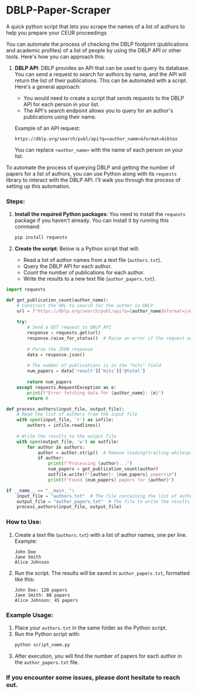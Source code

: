 # DBLP-Paper-Scraper
A quick python script that lets you scrape the names of a list of authors to help you prepare your CEUR proceedings

You can automate the process of checking the DBLP footprint (publications and academic profiles) of a list of people by using the DBLP API or other tools. Here's how you can approach this:

1. **DBLP API**:
   DBLP provides an API that can be used to query its database. You can send a request to search for authors by name, and the API will return the list of their publications. This can be automated with a script. Here's a general approach:
   - You would need to create a script that sends requests to the DBLP API for each person in your list.
   - The API's search endpoint allows you to query for an author's publications using their name.

   Example of an API request:
   ```http
   https://dblp.org/search/publ/api?q=<author_name>&format=bibtex
   ```
   You can replace `<author_name>` with the name of each person on your list.


To automate the process of querying DBLP and getting the number of papers for a list of authors, you can use Python along with its `requests` library to interact with the DBLP API. I'll walk you through the process of setting up this automation.

### Steps:

1. **Install the required Python packages**:
   You need to install the `requests` package if you haven't already. You can install it by running this command:
   ```bash
   pip install requests
   ```

2. **Create the script**:
   Below is a Python script that will:
   - Read a list of author names from a text file (`authors.txt`).
   - Query the DBLP API for each author.
   - Count the number of publications for each author.
   - Write the results to a new text file (`author_papers.txt`).

```python
import requests

def get_publication_count(author_name):
    # Construct the URL to search for the author in DBLP
    url = f"https://dblp.org/search/publ/api?q={author_name}&format=json"
    
    try:
        # Send a GET request to DBLP API
        response = requests.get(url)
        response.raise_for_status()  # Raise an error if the request was unsuccessful
        
        # Parse the JSON response
        data = response.json()
        
        # The number of publications is in the "hits" field
        num_papers = data['result']['hits']['@total']
        
        return num_papers
    except requests.RequestException as e:
        print(f"Error fetching data for {author_name}: {e}")
        return 0

def process_authors(input_file, output_file):
    # Read the list of authors from the input file
    with open(input_file, 'r') as infile:
        authors = infile.readlines()
    
    # Write the results to the output file
    with open(output_file, 'w') as outfile:
        for author in authors:
            author = author.strip()  # Remove leading/trailing whitespace
            if author:
                print(f"Processing {author}...")
                num_papers = get_publication_count(author)
                outfile.write(f"{author}: {num_papers} papers\n")
                print(f"Found {num_papers} papers for {author}")

if __name__ == "__main__":
    input_file = "authors.txt"  # The file containing the list of author names
    output_file = "author_papers.txt"  # The file to write the results to
    process_authors(input_file, output_file)
```

### How to Use:
1. Create a text file (`authors.txt`) with a list of author names, one per line. Example:
   ```
   John Doe
   Jane Smith
   Alice Johnson
   ```
2. Run the script. The results will be saved in `author_papers.txt`, formatted like this:
   ```
   John Doe: 120 papers
   Jane Smith: 88 papers
   Alice Johnson: 45 papers
   ```

### Example Usage:
1. Place your `authors.txt` in the same folder as the Python script.
2. Run the Python script with:
   ```bash
   python script_name.py
   ```
3. After execution, you will find the number of papers for each author in the `author_papers.txt` file.


### If you encounter some issues, please dont hesitate to reach out. 
